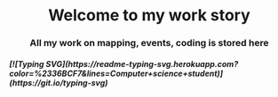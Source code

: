<h1 align="center">Welcome to my work story</h1>
<h3 align="center">All my work on mapping, events, coding is stored here</h3>


<h5>[![Typing SVG](https://readme-typing-svg.herokuapp.com?color=%2336BCF7&lines=Computer+science+student)](https://git.io/typing-svg) </h5>

